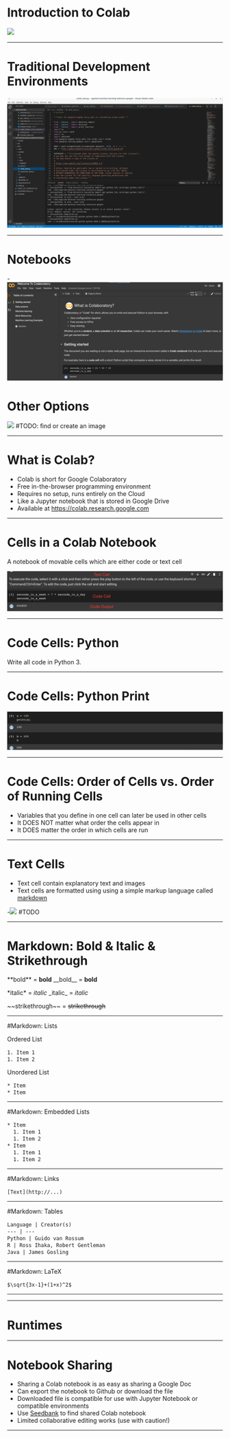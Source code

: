 # Introduction to Colab

![](https://colab.research.google.com/img/colab_favicon_256px.png)

<!--

We have talked about machine learning and data science in the abstract. Now it
is time to actually start applying our skills. To do this, we will need some
sort of development environment. There are a plethora of options in this space.

Source: Google Copyright

-->

---

# Traditional Development Environments

![](res/ide.png)

<!--

Many data scientists choose to use a traditional development environment for
their work. These editors range in complexity from a text editor like Notepad on
Windows through large integrated development environments such PyCharm.

With these environments it is often necessary to install extra software to
support your data science work.

You will likely find that data scientists with a background in traditional
programming are comfortable in these environments since they have likely already
had experience with them.

These development environments are also useful for developing code supported by
unit tests and code that will be packaged and deployed on server systems.

Source: Google Copyright

-->

---

# Notebooks

-![](res/notebook.png) 

 <!--
 
Notebooks are another option that you will see regularly, and they are the
primary coding environment for this course.

When someone mentions a data science notebook, they are typically
referring to a Jupyter Notebook.

Jupyter Notebooks combine code, output, and supporting documentation in a single
structured document. The document can be executed, modified, and iterated on.

Though you'll see many Jupyter notebooks that contain Python code, they aren't
limited to Python. Jupyter supports many different 'kernels' which allow users a
wide variety of choice in what languages and libraries they use. In this course, 
we will use Python. 

Source: Google Copyright

-->

# Other Options

![](https://i.imgur.com/OvMZBs9.jpg) #TODO: find or create an image

<!--

The choice of development environments isn't a binary choice between notebooks
and traditional development environments. There is a wide spectrum of tools
available, some that blur the lines between traditional environments and
notebooks.

MATLAB is one of these tools. It can very much be used as a traditional
development environment where you write code and then deploy that code. However,
it also supports a notebook mode which has a much more Jupyter-like feel.

It is important to be aware that not all data scientists develop in the same
type of environment. Personal preference, costs, corporate standards, and more
go into the decision for someone to choose a specific environment.

The environment might even change over the course of a project. A data scientist
might explore and build a small model using a notebook. Later, once the model
is designed, they might then switch over to a more traditional environment to
create a deployable package.

Source: Google Copyright

-->

---

# What is Colab?

* Colab is short for Google Colaboratory
* Free in-the-browser programming environment
* Requires no setup, runs entirely on the Cloud
* Like a Jupyter notebook that is stored in Google Drive
* Available at https://colab.research.google.com

<!--

Notebooks run by connecting to virtual machines that have maximum lifetimes that can be as much as 12 hours. Notebooks will also disconnect from VMs when left idle for too long. Maximum VM lifetime and idle timeout behavior may vary over time, or based on your usage. 

Colab focuses on supporting Python and its ecosystem of third-party tools. There is currently not support for other Jupyter kernels like R or Scala.

More documentation on Colab can be found at https://research.google.com/colaboratory/faq.html 

A good introductory notebook can be found here https://colab.sandbox.google.com/notebooks/intro.ipynb#scrollTo=GJBs_flRovLc

-->

---

# Cells in a Colab Notebook 

A notebook of movable cells which are either code or text cell

![](res/notebook_cells.png) 

<!--

Hovering above or below a current cell will bring up the option to add a new code or text cell. 

You can run code cells and typeset text cells using Shift+Enter.

Source: Google Copyright

-->

---

# Code Cells: Python
Write all code in Python 3. 

<!--

As of January 1, 2020, the Python team is no longer supporting Python 2, and as of that date, Colab has stopped supporting Python 2 runtimes. 

-->

---

# Code Cells: Python Print

![](res/python_print.png) 

<!--

Source: Google Copyright

-->

---

# Code Cells: Order of Cells vs. Order of Running Cells

* Variables that you define in one cell can later be used in other cells
* It DOES NOT matter what order the cells appear in
* It DOES matter the order in which cells are run

<!--

It doesn't matter what order the cells appear in. What matters is the order in which they are run. The run-order is captured by the numebrs to the left of each cell. 

-->

---

# Text Cells

* Text cell contain explanatory text and images
* Text cells are formatted using using a simple markup language called [markdown](https://colab.sandbox.google.com/notebooks/markdown_guide.ipynb)

-![](res/text_cells.png) #TODO

<!--

-->

---

# Markdown: Bold & Italic & Strikethrough

\*\*bold\*\* = **bold**
\_\_bold\_\_ = __bold__

\*italic\* = *italic*
\_italic\_ = _italic_

\~\~strikethrough\~\~ = ~~strikethrough~~

<!--

You can easily format text with specific markdown syntax.

-->

---

#Markdown: Lists

Ordered List
```
1. Item 1
1. Item 2
```

Unordered List
```
* Item
* Item
```

<!--

You can create numbered and bulleted lists. 

-->

---

#Markdown: Embedded Lists

```
* Item
  1. Item 1
  1. Item 2
* Item
  1. Item 1
  1. Item 2
```

<!--

You can also create sublists. 

-->

---

#Markdown: Links

```
[Text](http://...)
```

<!--

TODO: Notes?

-->

---

#Markdown: Tables

```
Language | Creator(s)
--- | ---
Python | Guido van Rossum
R | Ross Ihaka, Robert Gentleman
Java | James Gosling
```

<!--

TODO: Notes?

-->

---

#Markdown: LaTeX

```
$\sqrt{3x-1}+(1+x)^2$
```

<!--

TODO: Notes?

-->

---



---

# Runtimes

<!--

Runtimes used in this lab are virtual machines running on Google Cloud that run notebook code cells
through IPython. You can use different runtimes though, including those that support other
languages like R. The default runtime for Colab has specific modules and features enabled. If you
need other modules you can install them in an active runtime. You can also use your own custom
runtime.

-->

---

# Notebook Sharing

* Sharing a Colab notebook is as easy as sharing a Google Doc
* Can export the notebook to Github or download the file
* Downloaded file is compatible for use with Jupyter Notebook or compatible environments
* Use [Seedbank](https://research.google.com/seedbank/) to find shared Colab notebook 
* Limited collaborative editing works (use with caution!)

<!--
Since a Colab notebook is stored in Google Drive, sharing a Colab notebook is as easy as sharing Google Doc.  Just like Google Doc sharing, you decide on the share permissions, eg: view-only or edit privilege.

If you prefer, you can export the notebook to Github repository or download the notebook as a file.  The downloaded file is written in standard Jupyter notebook format and can be use in Jupyter Notebook or other compatible framework

Seedbank is an example of search engine for Colab notebooks for material for exploration and learning of ML.

Seedbank FAQ
-->

---
